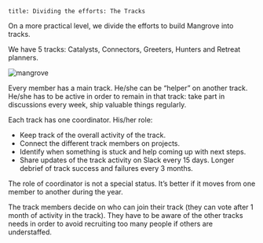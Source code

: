 ```
title: Dividing the efforts: The Tracks
```

On a more practical level, we divide the efforts to build Mangrove into tracks.

We have 5 tracks: Catalysts, Connectors, Greeters, Hunters and Retreat planners.

![mangrove](/images/illustrations/the-tracks.png)


Every member has a main track. He/she can be “helper” on another track.
He/she has to be active in order to remain in that track: take part in discussions every week, ship valuable things regularly.

Each track has one coordinator. His/her role:

- Keep track of the overall activity of the track.
- Connect the different track members on projects.
- Identify when something is stuck and help coming up with next steps.
- Share updates of the track activity on Slack every 15 days. Longer debrief of track success and failures every 3 months.

The role of coordinator is not a special status. It’s better if it moves from one member to another during the year.

The track members decide on who can join their track (they can vote after 1 month of activity in the track). They have to be aware of the other tracks needs in order to avoid recruiting too many people if others are understaffed.
